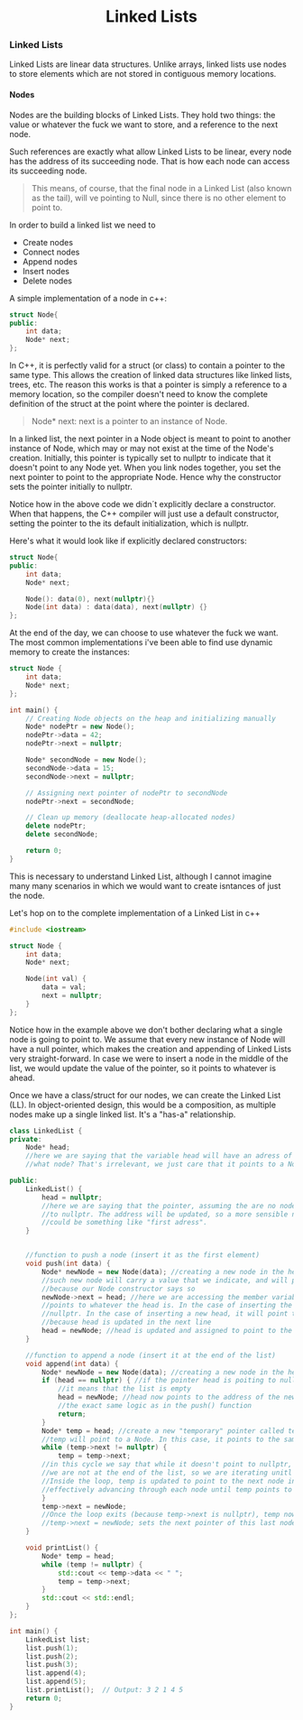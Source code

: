 <div align="center">
  <h1>Linked Lists</h1>
</div>

### Linked Lists
Linked Lists are linear data structures. Unlike arrays, linked lists use nodes to store elements which are not stored in contiguous memory locations.

#### Nodes

Nodes are the building blocks of Linked Lists. They hold two things: the value or whatever the fuck we want to store, and a reference to the next node.

Such references are exactly what allow Linked Lists to be linear, every node has the address of its succeeding node. That is how each node can access its succeeding node. 
> This means, of course, that the final node in a Linked List (also known as the tail), will ve pointing to Null, since there is no other element to point to. 


In order to build a linked list we need to
* Create nodes
* Connect nodes
* Append nodes
* Insert nodes
* Delete nodes


A simple implementation of a node in c++:

```cpp
struct Node{
public:    
    int data;
    Node* next;
};
```

In C++, it is perfectly valid for a struct (or class) to contain a pointer to the same type. This allows the creation of linked data structures like linked lists, trees, etc. The reason this works is that a pointer is simply a reference to a memory location, so the compiler doesn't need to know the complete definition of the struct at the point where the pointer is declared.

>Node* next: next is a pointer to an instance of Node.
 

In a linked list, the next pointer in a Node object is meant to point to another instance of Node, which may or may not exist at the time of the Node's creation. Initially, this pointer is typically set to nullptr to indicate that it doesn't point to any Node yet. When you link nodes together, you set the next pointer to point to the appropriate Node. Hence why the constructor sets the pointer initially to nullptr.

Notice how in the above code we didn´t explicitly declare a constructor. When that happens, the C++ compiler will just use a default constructor, setting the pointer to the its default initialization, which is nullptr.

Here's what it would look like if explicitly declared constructors:

```cpp
struct Node{
public:    
    int data;
    Node* next;

    Node(): data(0), next(nullptr){}
    Node(int data) : data(data), next(nullptr) {}
};
```

At the end of the day, we can choose to use whatever the fuck we want. The most common implementations i've been able to find use dynamic memory to create the instances:

```cpp
struct Node {
    int data;
    Node* next;
};

int main() {
    // Creating Node objects on the heap and initializing manually
    Node* nodePtr = new Node();
    nodePtr->data = 42;
    nodePtr->next = nullptr;

    Node* secondNode = new Node();
    secondNode->data = 15;
    secondNode->next = nullptr;

    // Assigning next pointer of nodePtr to secondNode
    nodePtr->next = secondNode;

    // Clean up memory (deallocate heap-allocated nodes)
    delete nodePtr;
    delete secondNode;

    return 0;
}

```

This is necessary to understand Linked List, although I cannot imagine many many scenarios in which we would want to create isntances
of just the node.

Let's hop on to the complete implementation of a Linked List in c++

```cpp
#include <iostream>

struct Node {
    int data;
    Node* next;

    Node(int val) {
        data = val;
        next = nullptr;
    }
};
```

Notice how in the example above we don't bother declaring what a single node is going to point to.
We assume that every new instance of Node will have a null pointer, which makes the creation and appending
of Linked Lists very straight-forward. In case we were to insert a node in the middle of the list,
we would update the value of the pointer, so it points to whatever is ahead.

Once we have a class/struct for our nodes, we can create the Linked List (LL). In object-oriented design,
this would be a composition, as multiple nodes make up a single linked list. It's a "has-a" relationship. 

```cpp
class LinkedList {
private:
    Node* head;
    //here we are saying that the variable head will have an adress of a Node.
    //what node? That's irrelevant, we just care that it points to a Node.

public:
    LinkedList() {
        head = nullptr;
        //here we are saying that the pointer, assuming the are no nodes, will point
        //to nullptr. The address will be updated, so a more sensible name for this variable
        //could be something like "first adress". 
    }


    //function to push a node (insert it as the first element)
    void push(int data) {
        Node* newNode = new Node(data); //creating a new node in the heap.
        //such new node will carry a value that we indicate, and will point to nullptr
        //because our Node constructor says so
        newNode->next = head; //here we are accessing the member variable next, and saying that it
        //points to whatever the head is. In the case of inserting the very first node, it will point to 
        //nullptr. In the case of inserting a new head, it will point to the adress of the old head
        //because head is updated in the next line 
        head = newNode; //head is updated and assigned to point to the address of newNode
    }

    //function to append a node (insert it at the end of the list)
    void append(int data) {
        Node* newNode = new Node(data); //creating a new node in the heap
        if (head == nullptr) { //if the pointer head is poiting to nullptr
            //it means that the list is empty
            head = newNode; //head now points to the address of the new node
            //the exact same logic as in the push() function
            return;
        }
        Node* temp = head; //create a new "temporary" pointer called temp
        //temp will point to a Node. In this case, it points to the same adress as the head
        while (temp->next != nullptr) {
            temp = temp->next;
        //in this cycle we say that while it doesn't point to nullptr, it means that
        //we are not at the end of the list, so we are iterating unitl we reach the end
        //Inside the loop, temp is updated to point to the next node in the list (temp = temp->next), 
        //effectively advancing through each node until temp points to the last node.
        }
        temp->next = newNode;
        //Once the loop exits (because temp->next is nullptr), temp now points to the last node in the list.
        //temp->next = newNode; sets the next pointer of this last node to point to newNode, thereby appending newNode at the end of the linked list.
    }

    void printList() {
        Node* temp = head;
        while (temp != nullptr) {
            std::cout << temp->data << " ";
            temp = temp->next;
        }
        std::cout << std::endl;
    }
};

int main() {
    LinkedList list;
    list.push(1);
    list.push(2);
    list.push(3);
    list.append(4);
    list.append(5);
    list.printList();  // Output: 3 2 1 4 5
    return 0;
}

```
